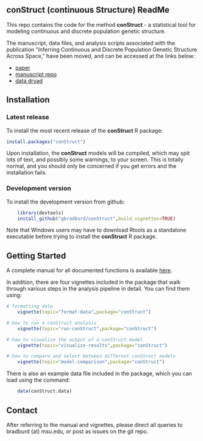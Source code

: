 
## conStruct (continuous Structure) ReadMe


This repo contains the code for the method **conStruct** - a statistical tool 
for modeling continuous and discrete population genetic structure.

The manuscript, data files, and analysis scripts associated with the publication 
"Inferring Continuous and Discrete Population Genetic Structure Across Space,"
have been moved, and can be accessed at the links below:

 * [paper](https://doi.org/10.1534/genetics.118.301333)
 * [manuscript repo](https://github.com/gbradburd/conStruct-paper)
 * [data dryad](https://doi.org/10.5061/dryad.5qj7h09)

## Installation

### Latest release

To install the most recent release of the **conStruct** R package:

```r
install.packages("conStruct")
```

Upon installation, the **conStruct** models will be compiled, which may 
spit lots of text, and possibly some warnings, to your screen. This is 
totally normal, and you should only be concerned if you get errors 
and the installation fails.


### Development version

To install the development version from github:

```r
	library(devtools)
	install_github("gbradburd/conStruct",build_vignettes=TRUE)
```

Note that Windows users may have to download Rtools as a 
standalone executable before trying to install the **conStruct** R package.


## Getting Started

A complete manual for all documented functions is available [here](https://github.com/gbradburd/conStruct/blob/master/man/conStruct-manual.pdf).

In addition, there are four vignettes included in the package that walk through 
various steps in the analysis pipeline in detail. You can find them using: 

```r
# formatting data
	vignette(topic="format-data",package="conStruct")

# how to run a conStruct analysis
	vignette(topic="run-conStruct",package="conStruct")

# how to visualize the output of a conStruct model
	vignette(topic="visualize-results",package="conStruct")

# how to compare and select between different conStruct models
	vignette(topic="model-comparison",package="conStruct")
```

There is also an example data file included in the package, which you can 
load using the command:

```r
	data(conStruct.data)
```

## Contact

After referring to the manual and vignettes, 
please direct all queries to bradburd (at) msu.edu, 
or post as issues on the git repo.